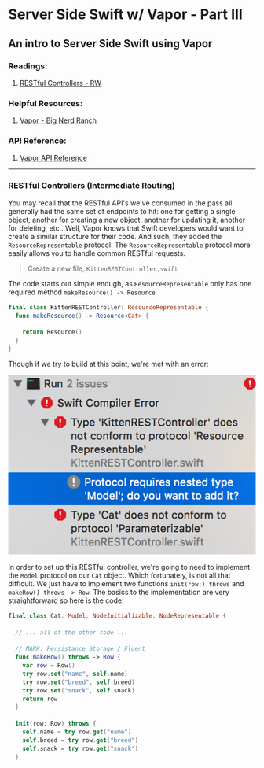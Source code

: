 # Server Side Swift w/ Vapor - Part III
An intro to Server Side Swift using Vapor
---

### Readings:

1. [RESTful Controllers - RW](https://videos.raywenderlich.com/screencasts/537-server-side-swift-with-vapor-restful-controllers)

### Helpful Resources:
1. [Vapor - Big Nerd Ranch](https://www.bignerdranch.com/blog/server-side-swift-with-vapor/)

### API Reference: 
1. [Vapor API Reference](http://api.vapor.codes/)

---

### RESTful Controllers (Intermediate Routing)

You may recall that the RESTful API's we've consumed in the pass all generally had the same set of endpoints to hit: one for getting a single object, another for creating a new object, another for updating it, another for deleting, etc.. Well, Vapor knows that Swift developers would want to create a similar structure for their code. And such, they added the `ResourceRepresentable` protocol. The `ResourceRepresentable` protocol more easily allows you to handle common RESTful requests. 

> Create a new file, `KittenRESTController.swift`

The code starts out simple enough, as `ResourceRepresentable` only has one required method `makeResource() -> Resource`

```swift
final class KittenRESTController: ResourceRepresentable {
  func makeResource() -> Resource<Cat> {
    
    return Resource()
  }
}
```

Though if we try to build at this point, we're met with an error: 

![Our Model... Almost](./Images/model-protocol.png)

In order to set up this RESTful controller, we're going to need to implement the `Model` protocol on our `Cat` object. Which fortunately, is not all that difficult. We just have to implement two functions `init(row:) throws` and `makeRow() throws -> Row`. The basics to the implementation are very straightforward so here is the code: 

```swift 
final class Cat: Model, NodeInitializable, NodeRepresentable {

  // ... all of the other code ...

  // MARK: Persistance Storage / Fluent
  func makeRow() throws -> Row {
    var row = Row()
    try row.set("name", self.name)
    try row.set("breed", self.breed)
    try row.set("snack", self.snack)
    return row
  }
  
  init(row: Row) throws {
    self.name = try row.get("name")
    self.breed = try row.get("breed")
    self.snack = try row.get("snack")
  }
```